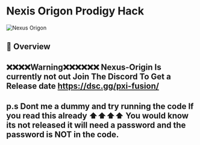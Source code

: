 # Nexis Origon Prodigy Hack

![Nexus Origon](https://pxi-fusion.com/images/nexus-logo.png)

## 🚀 Overview
## ❌❌❌❌Warning❌❌❌❌❌❌ Nexus-Origin Is currently not out Join The Discord To Get a Release date  https://dsc.gg/pxi-fusion/
## p.s Dont me a dummy and try running the code If you read this already ⬆️⬆️⬆️⬆️ You would know its not released it will need a password and the password is NOT in the code.
